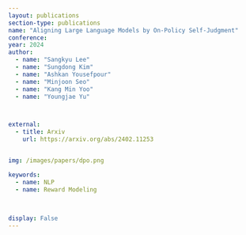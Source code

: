 ```yaml
---
layout: publications
section-type: publications
name: "Aligning Large Language Models by On-Policy Self-Judgment"
conference: 
year: 2024
author:
  - name: "Sangkyu Lee"
  - name: "Sungdong Kim"
  - name: "Ashkan Yousefpour"
  - name: "Minjoon Seo"
  - name: "Kang Min Yoo"
  - name: "Youngjae Yu"



external:
  - title: Arxiv
    url: https://arxiv.org/abs/2402.11253


img: /images/papers/dpo.png

keywords:
  - name: NLP
  - name: Reward Modeling
  
  

display: False
---
```

